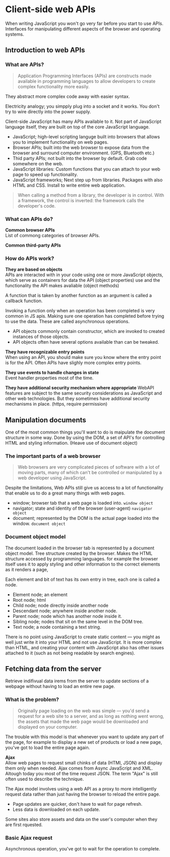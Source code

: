 # Client-side web APIs

When writing JavaScript you won't go very far before you start to use APIs. Interfaces for manipulating different aspects of the browser and operating systems.

## Introduction to web APIs

### What are APIs?
> Application Programming Interfaces (APIs) are constructs made available in programming languages to allow developers to create complex functionality more easily.

They abstract more complex code away with easier syntax.

Electricity analogy; you simpply plug into a socket and it works. You don't try to wire directly into the power supply.

Client-side JavaScript has many APIs available to it. Not part of JavaScript language itself, they are built on top of the core JavaScript language.


* JavaScript; high-level scripting languge built into browsers that allows you to implement functionality on web pages.
* Browser APIs; built into the web browser to expose data from the browser and surround computer environment. (GPS, Bluetooth etc.)
* Thid party APIs; not built into the browser by default. Grab code somewhere on the web.
* JavaScript libraries: Custom functions that you can attach to your web page to speed up functionality.
* JavaScript frameworks; Next step up from libraries. Packages with also HTML and CSS. Install to write entire web application.
> When calling a method from a library, the developer is in control. With a framework, the control is inverted: the framework calls the developer's code.

### What can APIs do?
**Common browser APIs**  
List of commong categories of browser APIs.

**Common third-party APIs**  

### How do APIs work?

**They are based on objects**  
APIs are interacted with in your code using one or more JavaScript objects, which serve as containers for data the API (object properties) use and the functionality the API makes avaliable (object methods)

A function that is taken by another function as an argument is called a callback function.

Invoking a function only when an operation has been completed is very common in JS apis. Making sure one operation has completed before trying to use the data. These are called asynchronous operations.

* API objects commonly contain constructor, which are invoked to created instances of those objects.
* API objects often have several options available than can be tweaked.

**They have recognizable entry points**   
When using an API, you should make sure you know where the entry point is for the API. Often APIs have slighly more complex entry points.

**They use events to handle changes in state**  
Event handler properties most of the time.

**They have additional security mechanism where appropriate**
WebAPI features are subject to the same security considerations as JavaScript and other web technologies. But they sometimes have additional security mechanisms in place. (https, require permission)

## Manipulation documents

One of the most common things you'll want to do is maipulate the document structure in some way. Done by using the DOM, a set of API's for controlling HTML and styling information. (Heave use of document object)

### The important parts of a web browser
> Web browsers are very complicated pieces of software with a lot of moving parts, many of which can't be controlled or manipulated by a web developer using JavaScript. 

Despite the limitations, Web APIs still give us access to a lot of functionality that enable us to do a great many things with web pages.

* window; browser tab that a web page is loaded into. `window object`
* navigator; state and identity of the browser (user-agent) `navigator object`
* document; represented by the DOM is the actual page loaded into the window. `document object`

### Document object model
The document loaded in the browser tab is represented by a document object model. Tree structure created by the browser. Makes the HTML structure accessed by programming languages. for example the browser itself uses it to apply styling and other information to the correct elements as it renders a page,

Each element and bit of text has its own entry in tree, each one is called a node.

* Element node; an element
* Root node; html
* Child node; node directly inside another node
* Descendant node; anywhere inside another node.
* Parent node; node which has another node inside it.
* Sibling node; nodes that sit on the same level in the DOM tree.
* Text node; a node containing a text string.

There is no point using JavaScript to create static content — you might as well just write it into your HTML and not use JavaScript. It is more complex than HTML, and creating your content with JavaScript also has other issues attached to it (such as not being readable by search engines).

## Fetching data from the server

Retrieve indifivual data irems from the server to update sections of a webpage without having to load an entire new page.

### What is the problem?
> Originally page loading on the web was simple — you'd send a request for a web site to a server, and as long as nothing went wrong, the assets that made the web page would be downloaded and displayed on your computer.

The trouble with this model is that whenever you want to update any part of the page, for example to display a new set of products or load a new page, you've got to load the entire page again. 

**Ajax**  
Allow web pages to request small chinks of data (HTMl, JSON) and display them only when needed. Ajax comes from Async JavaScript and XML. Altough today you most of the time request JSON. The term "Ajax" is still often used to describe the technique.

The Ajax model involves using a web API as a proxy to more intelligently request data rather than just having the browser to reload the entire page. 
* Page updates are quicker, don't have to wait for page refresh.
* Less data is downloaded on each update.

Some sites also store assets and data on the user's computer when they are first rquested.

### Basic Ajax request
Asynchronous operation, you've got to wait for the operation to complete.